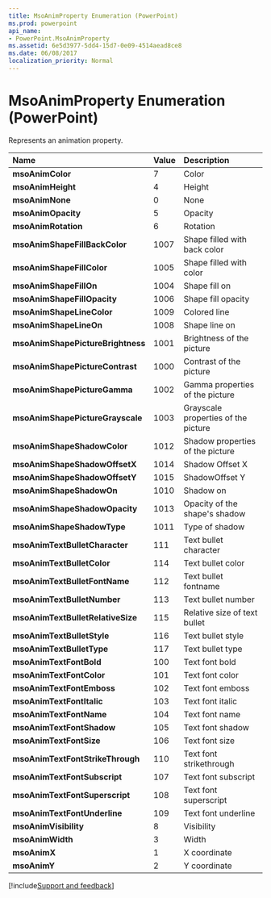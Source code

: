 ```yaml
---
title: MsoAnimProperty Enumeration (PowerPoint)
ms.prod: powerpoint
api_name:
- PowerPoint.MsoAnimProperty
ms.assetid: 6e5d3977-5dd4-15d7-0e09-4514aead8ce8
ms.date: 06/08/2017
localization_priority: Normal
---
```



# MsoAnimProperty Enumeration (PowerPoint)

Represents an animation property. 



|Name|Value|Description|
|:-----|:-----|:-----|
|**msoAnimColor**|7|Color|
|**msoAnimHeight**|4|Height|
|**msoAnimNone**|0|None|
|**msoAnimOpacity**|5|Opacity|
|**msoAnimRotation**|6|Rotation|
|**msoAnimShapeFillBackColor**|1007|Shape filled with back color|
|**msoAnimShapeFillColor**|1005|Shape filled with color|
|**msoAnimShapeFillOn**|1004|Shape fill on|
|**msoAnimShapeFillOpacity**|1006|Shape fill opacity|
|**msoAnimShapeLineColor**|1009|Colored line|
|**msoAnimShapeLineOn**|1008|Shape line on|
|**msoAnimShapePictureBrightness**|1001|Brightness of the picture|
|**msoAnimShapePictureContrast**|1000|Contrast of the picture|
|**msoAnimShapePictureGamma**|1002|Gamma properties of the picture|
|**msoAnimShapePictureGrayscale**|1003|Grayscale properties of the picture|
|**msoAnimShapeShadowColor**|1012|Shadow properties of the picture|
|**msoAnimShapeShadowOffsetX**|1014|Shadow Offset X|
|**msoAnimShapeShadowOffsetY**|1015|ShadowOffset Y|
|**msoAnimShapeShadowOn**|1010|Shadow on|
|**msoAnimShapeShadowOpacity**|1013|Opacity of the shape's shadow|
|**msoAnimShapeShadowType**|1011|Type of shadow|
|**msoAnimTextBulletCharacter**|111|Text bullet character|
|**msoAnimTextBulletColor**|114|Text bullet color|
|**msoAnimTextBulletFontName**|112|Text bullet fontname|
|**msoAnimTextBulletNumber**|113|Text bullet number|
|**msoAnimTextBulletRelativeSize**|115|Relative size of text bullet |
|**msoAnimTextBulletStyle**|116|Text bullet style|
|**msoAnimTextBulletType**|117|Text bullet type|
|**msoAnimTextFontBold**|100|Text font bold|
|**msoAnimTextFontColor**|101|Text font color|
|**msoAnimTextFontEmboss**|102|Text font emboss|
|**msoAnimTextFontItalic**|103|Text font italic|
|**msoAnimTextFontName**|104|Text font name|
|**msoAnimTextFontShadow**|105|Text font shadow|
|**msoAnimTextFontSize**|106|Text font size|
|**msoAnimTextFontStrikeThrough**|110|Text font strikethrough|
|**msoAnimTextFontSubscript**|107|Text font subscript|
|**msoAnimTextFontSuperscript**|108|Text font superscript|
|**msoAnimTextFontUnderline**|109|Text font underline|
|**msoAnimVisibility**|8|Visibility|
|**msoAnimWidth**|3|Width|
|**msoAnimX**|1|X coordinate|
|**msoAnimY**|2|Y coordinate|

[!include[Support and feedback](~/includes/feedback-boilerplate.md)]
